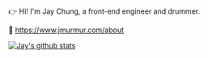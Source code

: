 👉 Hi! I'm Jay Chung, a front-end engineer and drummer.

👤 https://www.jmurmur.com/about

[![Jay's github stats](https://github-readme-stats.vercel.app/api?username=xJkit)](https://github.com/anuraghazra/github-readme-stats)
